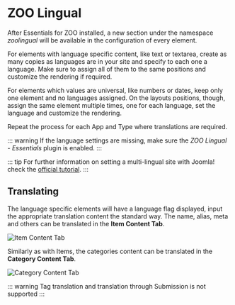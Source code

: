 # ZOO Lingual

After Essentials for ZOO installed, a new section under the namespace _zoolingual_ will be available in the configuration of every element.

For elements with language specific content, like text or textarea, create as many copies as languages are in your site and specify to each one a language. Make sure to assign all of them to the same positions and customize the rendering if required.

For elements which values are universal, like numbers or dates, keep only one element and no languages assigned. On the layouts positions, though, assign the same element multiple times, one for each language, set the language and customize the rendering.

Repeat the process for each App and Type where translations are required.

::: warning
If the language settings are missing, make sure the _ZOO Lingual - Essentials_ plugin is enabled.
:::

::: tip
For further information on setting a multi-lingual site with Joomla! check the [official tutorial](http://help.joomla.org/files/EN-GB_multilang_tutorial.pdf).
:::

## Translating

The language specific elements will have a language flag displayed, input the appropriate translation content the standard way. The name, alias, meta and others can be translated in the **Item Content Tab**.

![Item Content Tab](./assets/item-content-tab.png)

Similarly as with Items, the categories content can be translated in the **Category Content Tab**.

![Category Content Tab](./assets/category-content-tab.png)

::: warning
Tag translation and translation through Submission is not supported
:::
